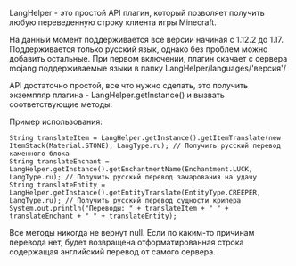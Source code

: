LangHelper - это простой API плагин, который позволяет получить любую переведенную строку клиента игры Minecraft.

На данный момент поддерживается все версии начиная с 1.12.2 до 1.17.
Поддерживается только русский язык, однако без проблем можно добавить остальные.
При первом включении, плагин скачает с сервера mojang поддерживаемые языки в папку LangHelper/languages/'версия'/

API достаточно простой, все что нужно сделать, это получить экземпляр плагина - LangHelper.getInstance() и вызвать соответствующие методы.

Пример использования:
```
String translateItem = LangHelper.getInstance().getItemTranslate(new ItemStack(Material.STONE), LangType.ru); // Получить русский перевод каменного блока
String translateEnchant = LangHelper.getInstance().getEnchantmentName(Enchantment.LUCK, LangType.ru); // Получить русский перевод зачарования на удачу
String translateEntity = LangHelper.getInstance().getEntityTranslate(EntityType.CREEPER, LangType.ru); // Получить русский перевод сущности крипера
System.out.println("Переводы: " + translateItem + " " + translateEnchant + " " + translateEntity);
```
Все методы никогда не вернут null. Если по каким-то причинам перевода нет, будет возвращена отформатированная строка содержащая английский перевод от самого сервера.

